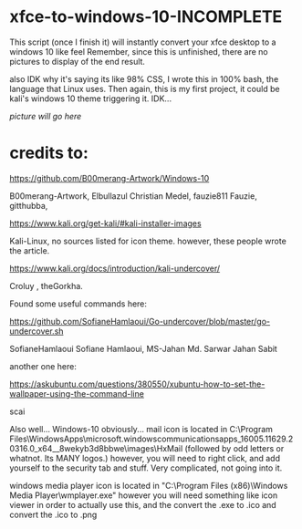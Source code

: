 # xfce-to-windows-10-INCOMPLETE
This script (once I finish it) will instantly convert your xfce desktop to a windows 10 like feel
Remember, since this is unfinished, there are no pictures to display of the end result.

also IDK why it's saying its like 98% CSS, I wrote this in 100% bash, the language that Linux uses. Then again, this is my first project, it could be kali's windows 10 theme triggering it. IDK...

*picture will go here*

# credits to:
https://github.com/B00merang-Artwork/Windows-10

B00merang-Artwork, 
Elbullazul Christian Medel, 
fauzie811 Fauzie, 
gitthubba, 

https://www.kali.org/get-kali/#kali-installer-images

Kali-Linux, no sources listed for icon theme. however, these people wrote the article.

https://www.kali.org/docs/introduction/kali-undercover/

Croluy , theGorkha.

Found some useful commands here:

https://github.com/SofianeHamlaoui/Go-undercover/blob/master/go-undercover.sh

SofianeHamlaoui Sofiane Hamlaoui, 
MS-Jahan Md. Sarwar Jahan Sabit

another one here:

https://askubuntu.com/questions/380550/xubuntu-how-to-set-the-wallpaper-using-the-command-line

scai

Also well... Windows-10 obviously...
mail icon is located in C:\Program Files\WindowsApps\microsoft.windowscommunicationsapps_16005.11629.20316.0_x64__8wekyb3d8bbwe\images\HxMail (followed by odd letters or whatnot. Its MANY logos.) however, you will need to right click, and add yourself to the security tab and stuff. Very complicated, not going into it.

windows media player icon is located in "C:\Program Files (x86)\Windows Media Player\wmplayer.exe" however you will need something like icon viewer in order to actually use this, and the convert the .exe to .ico and convert the .ico to .png
